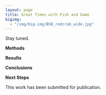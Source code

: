 ```yaml
---
layout: page
title: Great Times with Fish and Game
bigimg:
  - "/img/big-img/BSB_redcrab_wide.jpg"
---
```

Stay tuned.

**Methods**


**Results**


**Conclusions**


**Next Steps**

This work has been submitted for publication.
